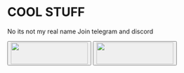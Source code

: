 # COOL STUFF
No its not my real name
Join telegram and discord

<button name="telegram" onclick="https://t.me/leaksurmom" ><img src="https://ar.toneden.io/26034855/512a7f06-d404-4653-9981-ae3e6166e939" width="175" height="50"/></button>
<button name="discord" onclick="https://discord.gg/K3xfWqgQEW" ><img src="https://griffinandgargoyle.com/wp-content/uploads/2021/09/join-our-discord.png" width="175" height="50"/></button>
